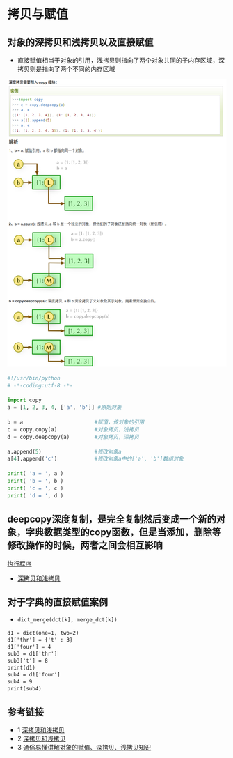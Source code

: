 # 拷贝与赋值

## 对象的深拷贝和浅拷贝以及直接赋值
* 直接赋值相当于对象的引用，浅拷贝则指向了两个对象共同的子内存区域，深拷贝则是指向了两个不同的内存区域

![](./images/copy.png)

```python
#!/usr/bin/python
# -*-coding:utf-8 -*-
 
import copy
a = [1, 2, 3, 4, ['a', 'b']] #原始对象
 
b = a                       #赋值，传对象的引用
c = copy.copy(a)            #对象拷贝，浅拷贝
d = copy.deepcopy(a)        #对象拷贝，深拷贝
 
a.append(5)                 #修改对象a
a[4].append('c')            #修改对象a中的['a', 'b']数组对象
 
print( 'a = ', a )
print( 'b = ', b )
print( 'c = ', c )
print( 'd = ', d )
```

## deepcopy深度复制，是完全复制然后变成一个新的对象，字典数据类型的copy函数，但是当添加，删除等修改操作的时候，两者之间会相互影响
[执行程序](./src/deepcopy_test.py)

* [深拷贝和浅拷贝](https://www.runoob.com/w3cnote/python-understanding-dict-copy-shallow-or-deep.html)

## 对于字典的直接赋值案例
* `dict_merge(dct[k], merge_dct[k])`
```text
d1 = dict(one=1, two=2)
d1['thr'] = {'t' : 3}
d1['four'] = 4
sub3 = d1['thr']
sub3['t'] = 8
print(d1)
sub4 = d1['four']
sub4 = 9
print(sub4)
```

## 参考链接
* 1 [深拷贝和浅拷贝](https://blog.csdn.net/qq_26442553/article/details/82218403)
* 2 [深拷贝和浅拷贝](https://blog.csdn.net/qq_32907349/article/details/52190796)
* 3 [通俗易懂讲解对象的赋值、深拷贝、浅拷贝知识](https://www.runoob.com/w3cnote/python-understanding-dict-copy-shallow-or-deep.html)


